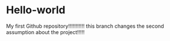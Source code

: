 # Hello-world
My first Github repository!!!!!!!!!!!
this branch changes the second assumption about the project!!!!!
